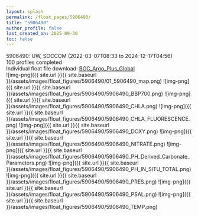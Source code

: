 ```yaml
---
layout: splash
permalink: /float_pages/5906490/
title: "5906490"
author_profile: false
last_created_on: 2025-09-30
toc: false
---
```

 
5906490: UW, SOCCOM (2022-03-07T08:33 to 2024-12-17T04:56)\
100 profiles completed\
Individual float file download: [BGC_Argo_Plus_Global](https://ftp.soest.hawaii.edu/bgc_argo_plus/Individual_Floats/outliers_removed/5906490_Sprof_processed.nc)\
![img-png]({{ site.url }}{{ site.baseurl }}/assets/images/float_figures/5906490/01_5906490_map.png)
![img-png]({{ site.url }}{{ site.baseurl }}/assets/images/float_figures/5906490/5906490_BBP700.png)
![img-png]({{ site.url }}{{ site.baseurl }}/assets/images/float_figures/5906490/5906490_CHLA.png)
![img-png]({{ site.url }}{{ site.baseurl }}/assets/images/float_figures/5906490/5906490_CHLA_FLUORESCENCE.png)
![img-png]({{ site.url }}{{ site.baseurl }}/assets/images/float_figures/5906490/5906490_DOXY.png)
![img-png]({{ site.url }}{{ site.baseurl }}/assets/images/float_figures/5906490/5906490_NITRATE.png)
![img-png]({{ site.url }}{{ site.baseurl }}/assets/images/float_figures/5906490/5906490_PH_Derived_Carbonate_Parameters.png)
![img-png]({{ site.url }}{{ site.baseurl }}/assets/images/float_figures/5906490/5906490_PH_IN_SITU_TOTAL.png)
![img-png]({{ site.url }}{{ site.baseurl }}/assets/images/float_figures/5906490/5906490_PRES.png)
![img-png]({{ site.url }}{{ site.baseurl }}/assets/images/float_figures/5906490/5906490_PSAL.png)
![img-png]({{ site.url }}{{ site.baseurl }}/assets/images/float_figures/5906490/5906490_TEMP.png)
